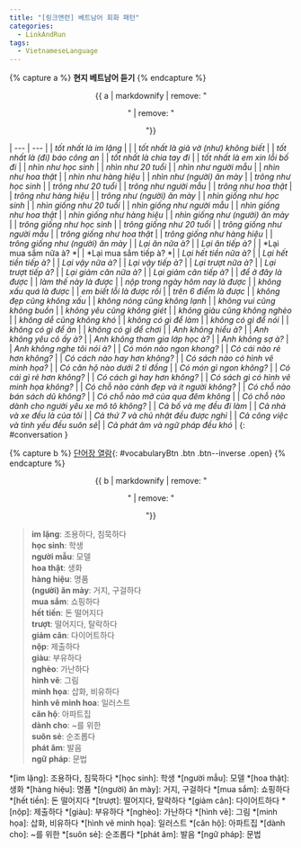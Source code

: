 ```yaml
---
title: "[링크앤런] 베트남어 회화 패턴"
categories:
  - LinkAndRun
tags:
  - VietnameseLanguage
---
```


{% capture a %}
**현지 베트남어 듣기**
{% endcapture %}
<div class="notice--danger" style="text-align: center;">
{{ a | markdownify | remove: "<p>" | remove: "</p>"}}
</div>

| --- | --- |
| *tốt nhất là im lặng* |  |
| *tốt nhất là giả vờ (như) không biết* |
| *tốt nhất là (đi) báo công an* |
| *tốt nhất là chia tay đi* |
| *tốt nhất là em xin lỗi bố đi* |
| *nhìn như học sinh* |
| *nhìn như 20 tuổi* |
| *nhìn như người mẫu* |
| *nhìn như hoa thật* |
| *nhìn như hàng hiệu* |
| *nhìn như (người) ăn mày* |
| *trông như học sinh* |
| *trông như 20 tuổi* |
| *trông như người mẫu* |
| *trông như hoa thật* |
| *trông như hàng hiệu* |
| *trông như (người) ăn mày* |
| *nhìn giống như học sinh* |
| *nhìn giống như 20 tuổi* |
| *nhìn giống như người mẫu* |
| *nhìn giống như hoa thật* |
| *nhìn giống như hàng hiệu* |
| *nhìn giống như (người) ăn mày* |
| *trông giống như học sinh* |
| *trông giống như 20 tuổi* |
| *trông giống như người mẫu* |
| *trông giống như hoa thật* |
| *trông giống như hàng hiệu* |
| *trông giống như (người) ăn mày* |
| *Lại ăn nữa à?* |
| *Lại ăn tiếp à?* |
| *Lại mua sắm nữa à? *|
| *Lại mua sắm tiếp à? *|
| *Lại hết tiền nữa à?* |
| *Lại hết tiền tiếp à?* |
| *Lại vậy nữa à?* |
| *Lại vậy tiếp à?* |
| *Lại trượt nữa à?* |
| *Lại trượt tiếp à?* |
| *Lại giảm cân nữa à?* |
| *Lại giảm cân tiếp à?* |
| *để ở đây là được* |
| *làm thế này là được* |
| *nộp trong ngày hôm nay là được* |
| *không xấu quá là được* |
| *em biết lỗi là được rồi* |
| *trên 6 điểm là được* |
| *không đẹp cũng không xấu* |
| *không nóng cũng không lạnh* |
| *không vui cũng không buồn* |
| *không yêu cũng không giét* |
| *không giàu cũng không nghèo* |
| *không dễ cũng không khó* |
| *không có gì để làm* |
| *không có gì để nói* |
| *không có gì để ăn* |
| *không có gì để chơi* |
| *Anh không hiểu à?* |
| *Anh không yêu cô ấy à?* |
| *Anh không tham gia lớp học à?* |
| *Anh không sợ à?* |
| *Anh không nghe tôi nói à?* |
| *Có món nào ngon khong?* |
| *Có cái nào rẻ hơn không?* |
| *Có cách nào hay hơn không?* |
| *Có sách nào có hình vẽ minh họa?* |
| *Có căn hộ nào dưới 2 tỉ đồng* |
| *Có món gì ngon không?* |
| *Có cái gì  rẻ hơn không?* |
| *Có cách gì hay hơn không?* |
| *Có sách gì có hình vẽ minh họa không?* |
| *Có chỗ nào cảnh đẹp và ít người không?* |
| *Có chỗ nào bán sách dũ không?* |
| *Có chỗ nào mở của qua đêm không* |
| *Có chỗ nào dành cho người yêu xe mô tô không?* |
| *Cả bố và mẹ đều đi làm* |
| *Cả nhà và xe đều là của tôi* |
| *Cả thứ 7 và chủ nhật đều được nghỉ* |
| *Cả công việc và tình yếu đều suôn sẻ*|
| *Cả phát âm và ngữ pháp đều khó* |
{: #conversation }

{% capture b %}
[단어장 열람](#){: #vocabularyBtn .btn .btn--inverse .open}
{% endcapture %}
<div class="notice--warning" style="text-align: center;">
{{ b | markdownify | remove: "<p>" | remove: "</p>"}}
</div>

> **im lặng**: 조용하다, 침묵하다  
> **học sinh**: 학생  
> **người mẫu**: 모델  
> **hoa thật**: 생화  
> **hàng hiệu**: 명품  
> **(người) ăn mày**: 거지, 구걸하다  
> **mua sắm**: 쇼핑하다  
> **hết tiền**: 돈 떨어지다  
> **trượt**: 떨어지다, 탈락하다  
> **giảm cân**: 다이어트하다  
> **nộp**: 제출하다  
> **giàu**: 부유하다  
> **nghèo**: 가난하다  
> **hình vẽ**: 그림  
> **minh họa**: 삽화, 비유하다  
> **hình vẽ minh hoa**: 일러스트  
> **căn hộ**: 아파트집  
> **dành cho**: ~를 위한  
> **suôn sẻ**: 순조롭다  
> **phát âm**: 발음  
> **ngữ pháp**: 문법  

*[im lặng]: 조용하다, 침묵하다
*[học sinh]: 학생
*[người mẫu]: 모델
*[hoa thật]: 생화
*[hàng hiệu]: 명품
*[(người) ăn mày]: 거지, 구걸하다
*[mua sắm]: 쇼핑하다
*[hết tiền]: 돈 떨어지다
*[trượt]: 떨어지다, 탈락하다
*[giảm cân]: 다이어트하다
*[nộp]: 제출하다
*[giàu]: 부유하다
*[nghèo]: 가난하다
*[hình vẽ]: 그림
*[minh họa]: 삽화, 비유하다
*[hình vẽ minh họa]: 일러스트
*[căn hộ]: 아파트집
*[dành cho]: ~를 위한
*[suôn sẻ]: 순조롭다
*[phát âm]: 발음
*[ngữ pháp]: 문법